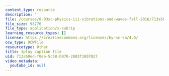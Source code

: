 ```yaml
---
content_type: resource
description: ''
file: /courses/8-03sc-physics-iii-vibrations-and-waves-fall-2016/713a50edf0ea5c58b0702883f1807827_Dlhma3z57SA.vtt
file_size: 98776
file_type: application/x-subrip
learning_resource_types: []
license: https://creativecommons.org/licenses/by-nc-sa/4.0/
ocw_type: OCWFile
resourcetype: Other
title: 3play caption file
uid: 713a50ed-f0ea-5c58-b070-2883f1807827
video_metadata:
  youtube_id: null
---
```

